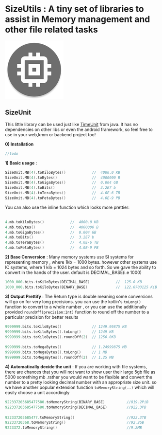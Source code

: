 # SizeUtils : A tiny set of libraries to assist in Memory management and other file related tasks

![](app/src/main/res/mipmap-xxxhdpi/ic_launcher_round.png)


## SizeUnit

This little library can be used just like [TimeUnit](https://docs.oracle.com/javase/8/docs/api/java/util/concurrent/TimeUnit.html) from java. It has no dependencies on other libs or even the android framework, so feel free to use in your web,kmm or backend project too!

**0) Installation**

```kotlin
//todo
```



**1) Basic usage :** 

```kotlin
SizeUnit.MB(4).toKiloBytes()            //  4000.0 KB
SizeUnit.MB(4).toBytes()                //  4000000 B
SizeUnit.MB(4).toGigaBytes()            //  0.004 GB
SizeUnit.MB(4).toBits()                 //  3.2E7 b 
SizeUnit.MB(4).toTeraBytes()            //  4.0E-6 TB
SizeUnit.MB(4).toPetaBytes()            //  4.0E-9 PB
```

You can also use the inline function which looks more prettier: 

```kotlin

4.mb.toKiloBytes()            //  4000.0 KB
4.mb.toBytes()                //  4000000 B
4.mb.toGigaBytes()            //  0.004 GB
4.mb.toBits()                 //  3.2E7 b 
4.mb.toTeraBytes()            //  4.0E-6 TB
4.mb.toPetaBytes()            //  4.0E-9 PB
```

**2) Base Conversion** : Many memory systems use  SI systems for representing memory , where 1kb = 1000 bytes. however other systems use IC systems, where  1 kib = 1024 bytes and so forth. So we gave the ability to convert in the hands of the user. default is DECIMAL_BASE(i.e 1000)


```kotlin
1000_000.bits.toKiloBytes(DECIMAL_BASE)            //  125.0 KB
1000_000.bits.toKiloBytes(BINARY_BASE)             //  122.0703125 KiB
```

**3) Output Prettify** : The Return type is  double meaning some conversions will go on for very long precisions. you can use the kotlin's `toLong()` function to convert to a whole number , or you can use the additionally provided `roundOff(precision:Int)` function to round off the number to a particular precision for better results

```kotlin
9999999.bits.toKiloBytes()              // 1249.99875 KB
9999999.bits.toKiloBytes().toLong()     // 1249 KB
9999999.bits.toKiloBytes().roundOff(2)  // 1250.0KB

9999999.bits.toMegaBytes()              // 1.24999875 MB
9999999.bits.toMegaBytes().toLong()     // 1 MB
9999999.bits.toMegaBytes().roundOff(2)  // 1.25 MB
```

**4) Automatically decide the unit** : If you are working with file systems, there are chances that you will not want to show user their large 5gb file as 5000 something mb .rather you would want to be flexible and convert the number to a pretty looking decimal number with an appropriate size unit. so we have another popular extension function `toMemoryString(..)` which will easily choose a unit accordingly

```kotlin
922337203685477580.toMemoryString(BINARY_BASE)          //819.2PiB
922337203685477580.toMemoryString(DECIMAL_BASE)         //922.3PB

922337203685477.toMemoryString()                        //922.3TB
92233720368.toMemoryString()                            //92.2GB
9223372.toMemoryString()                                //9.2MB



```
